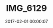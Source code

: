 ---
layout: post
title: IMG_6129
description: Real name unknown
date: 2017-02-01 00:00:07
imageUrl: https://imgs.snorv.art/imgs/2017/02/img-6129.jpg
---